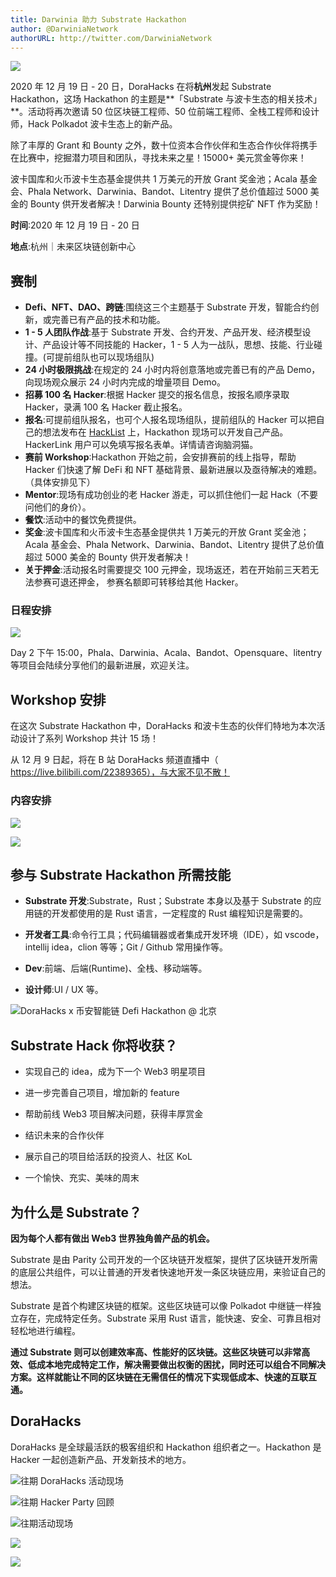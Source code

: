 ```yaml
---
title: Darwinia 助力 Substrate Hackathon
author: @DarwiniaNetwork
authorURL: http://twitter.com/DarwiniaNetwork
---
```


![](assets/substrate-hackathon-1.gif)

<!--truncate-->

2020 年 12 月 19 日 - 20 日，DoraHacks 在将**杭州**发起 Substrate Hackathon，这场 Hackathon 的主题是**「Substrate 与波卡生态的相关技术」**。活动将再次邀请 50 位区块链工程师、50 位前端工程师、全栈工程师和设计师，Hack Polkadot 波卡生态上的新产品。

除了丰厚的 Grant 和 Bounty 之外，数十位资本合作伙伴和生态合作伙伴将携手在比赛中，挖掘潜力项目和团队，寻找未来之星！15000+ 美元赏金等你来！

波卡国库和火币波卡生态基金提供共 1 万美元的开放 Grant 奖金池；Acala 基金会、Phala Network、Darwinia、Bandot、Litentry 提供了总价值超过 5000 美金的 Bounty 供开发者解决！Darwinia Bounty 还特别提供挖矿 NFT 作为奖励！


**时间**:2020 年 12 月 19 日 - 20 日 

**地点**:杭州｜未来区块链创新中心


## 赛制

* **Defi、NFT、DAO、跨链**:围绕这三个主题基于 Substrate 开发，智能合约创新，或完善已有产品的技术和功能。
* **1 - 5 人团队作战**:基于 Substrate 开发、合约开发、产品开发、经济模型设计、产品设计等不同技能的 Hacker，1 - 5 人为一战队，思想、技能、行业碰撞。(可提前组队也可以现场组队)
* **24 小时极限挑战**:在规定的 24 小时内将创意落地或完善已有的产品 Demo，向现场观众展示 24 小时内完成的增量项目 Demo。
* **招募 100 名 Hacker**:根据 Hacker 提交的报名信息，按报名顺序录取 Hacker，录满 100 名 Hacker 截止报名。
* **报名**:可提前组队报名，也可个人报名现场组队，提前组队的 Hacker 可以把自己的想法发布在 [HackList](http://list.hackerlink.io) 上，Hackathon 现场可以开发自己产品。HackerLink 用户可以免填写报名表单。详情请咨询脑洞猫。
* **赛前 Workshop**:Hackathon 开始之前，会安排赛前的线上指导，帮助 Hacker 们快速了解 DeFi 和 NFT 基础背景、最新进展以及亟待解决的难题。（具体安排见下）
* **Mentor**:现场有成功创业的老 Hacker 游走，可以抓住他们一起 Hack（不要问他们的身价）。
* **餐饮**:活动中的餐饮免费提供。
* **奖金**:波卡国库和火币波卡生态基金提供共 1 万美元的开放 Grant 奖金池；Acala 基金会、Phala Network、Darwinia、Bandot、Litentry 提供了总价值超过 5000 美金的 Bounty 供开发者解决！
* **关于押金**:活动报名时需要提交 100 元押金，现场返还，若在开始前三天若无法参赛可退还押金， 参赛名额即可转移给其他 Hacker。


### 日程安排

![](assets/substrate-hackathon-2.png)

Day 2 下午 15:00，Phala、Darwinia、Acala、Bandot、Opensquare、litentry 等项目会陆续分享他们的最新进展，欢迎关注。


## Workshop 安排

在这次 Substrate Hackathon 中，DoraHacks 和波卡生态的伙伴们特地为本次活动设计了系列 Workshop 共计 15 场！

从 12 月 9 日起，将在 B 站 DoraHacks 频道直播中（ https://live.bilibili.com/22389365），与大家不见不散！


### 内容安排

![](assets/substrate-hackathon-3.jpg)

![](assets/substrate-hackathon-4.jpg)


## 参与 Substrate Hackathon 所需技能

* **Substrate 开发**:Substrate，Rust；Substrate 本身以及基于 Substrate 的应用链的开发都使用的是 Rust 语言，一定程度的 Rust 编程知识是需要的。

* **开发者工具**:命令行工具；代码编辑器或者集成开发环境（IDE），如 vscode，intellij idea，clion 等等；Git / Github 常用操作等。

* **Dev**:前端、后端(Runtime)、全栈、移动端等。

* **设计师**:UI / UX 等。

![DoraHacks x 币安智能链 Defi Hackathon @ 北京](assets/substrate-hackathon-5.jpg)


## Substrate Hack 你将收获？

* 实现自己的 idea，成为下一个 Web3 明星项目

* 进一步完善自己项目，增加新的 feature

* 帮助前线 Web3 项目解决问题，获得丰厚赏金

* 结识未来的合作伙伴

* 展示自己的项目给活跃的投资人、社区 KoL

* 一个愉快、充实、美味的周末


## 为什么是 Substrate？

**因为每个人都有做出 Web3 世界独角兽产品的机会。**

Substrate 是由 Parity 公司开发的一个区块链开发框架，提供了区块链开发所需的底层公共组件，可以让普通的开发者快速地开发一条区块链应用，来验证自己的想法。

Substrate 是首个构建区块链的框架。这些区块链可以像 Polkadot 中继链一样独立存在，完成特定任务。Substrate 采用 Rust 语言，能快速、安全、可靠且相对轻松地进行编程。

**通过 Substrate 则可以创建效率高、性能好的区块链。这些区块链可以非常高效、低成本地完成特定工作，解决需要做出权衡的困扰，同时还可以组合不同解决方案。这样就能让不同的区块链在无需信任的情况下实现低成本、快速的互联互通。**


## DoraHacks

DoraHacks 是全球最活跃的极客组织和 Hackathon 组织者之一。Hackathon 是 Hacker 一起创造新产品、开发新技术的地方。

![往期 DoraHacks 活动现场](assets/substrate-hackathon-6.jpg)

![往期 Hacker Party 回顾](assets/substrate-hackathon-7.jpg)

![往期活动现场](assets/substrate-hackathon-8.jpg)

![](assets/substrate-hackathon-9.jpg)

![](assets/substrate-hackathon-10.png)
